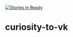 [![Stories in Ready](https://badge.waffle.io/vo0doO/curiosity-to-vk.png?label=ready&title=Ready)](https://waffle.io/vo0doO/curiosity-to-vk?utm_source=badge)
# curiosity-to-vk
